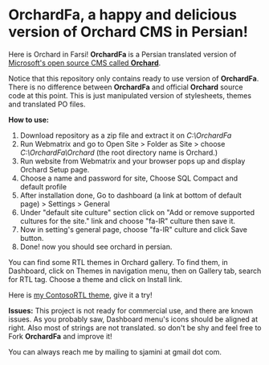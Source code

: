 **OrchardFa, a happy and delicious version of Orchard CMS in Persian!**
=

Here is Orchard in Farsi!
**OrchardFa** is a Persian translated version of [Microsoft's open source CMS called **Orchard**][1].

Notice that this repository only contains ready to use version of **OrchardFa**. There is no difference between **OrchardFa** and official **Orchard** source code at this point. This is just manipulated version of stylesheets, themes and translated PO files.


  [1]: http://orchardproject.net

**How to use:**

 1. Download repository as a zip file and extract it on *C:\OrchardFa*
 2. Run Webmatrix and go to Open Site > Folder as Site > choose *C:\OrchardFa\Orchard* (the root directory name is Orchard.)
 3. Run website from Webmatrix and your browser pops up and display Orchard Setup page.
 4. Choose a name and password for site, Choose SQL Compact and default profile
 5. After installation done, Go to dashboard (a link at bottom of default page) > Settings > General
 6. Under "default site culture" section click on "Add or remove supported cultures for the site." link and choose "fa-IR" culture then save it.
 7. Now in setting's general page, choose "fa-IR" culture and click Save button.
 8. Done! now you should see orchard in persian.

You can find some RTL themes in Orchard gallery. To find them, in Dashboard, click on Themes in navigation menu, then on Gallery tab, search for RTL tag. Choose a theme and click on Install link.

Here is [my ContosoRTL theme][2], give it a try!

[2]:http://gallery.orchardproject.net/List/Themes/Orchard.Theme.ContosoRTL

**Issues:**
This project is not ready for commercial use, and there are known issues. As you probably saw, Dashboard menu's icons should be aligned at right. Also most of strings are not translated. so don't be shy and feel free to Fork **OrchardFa** and improve it!

You can always reach me by mailing to sjamini at gmail dot com.
